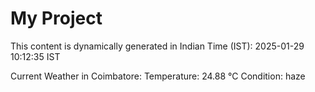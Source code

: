# My Project

This content is dynamically generated in Indian Time (IST): 2025-01-29 10:12:35 IST


Current Weather in Coimbatore:
Temperature: 24.88 °C
Condition: haze
